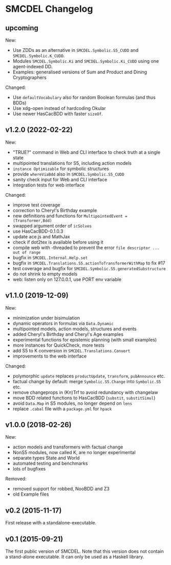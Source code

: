# SMCDEL Changelog

## upcoming

New:

- Use ZDDs as an alternative in `SMCDEL.Symbolic.S5_CUDD` and `SMCDEL.Symbolic.K_CUDD`.
- Modules `SMCDEL.Symbolic.Ki` and `SMCDEL.Symbolic.Ki_CUDD` using one agent-indexed DD.
- Examples: generalised versions of Sum and Product and Dining Cryptographers

Changed:

- Use `defaultVocabulary` also for random Boolean formulas (and thus BDDs)
- Use xdg-open instead of hardcoding Okular
- Use newer HasCacBDD with faster `sizeOf`.

## v1.2.0 (2022-02-22)

New:

- "TRUE?" command in Web and CLI interface to check truth at a single state
- multipointed translations for S5, including action models
- `instance Optimizable` for symbolic structures
- provide `whereViaBdd` also in `SMCDEL.Symbolic.S5_CUDD`
- sanity check input for Web and CLI interface
- integration tests for web interface

Changed:

- improve test coverage
- correction to Cheryl's Birthday example
- new definitions and functions for `MultipointedEvent = (Transformer,Bdd)`
- swapped argument order of `icSolves`
- use HasCacBDD-0.1.0.3
- update ace.js and MathJax
- check if dot2tex is available before using it
- compile web with -threaded to prevent the error `file descriptor ... out of range`
- bugfix in `SMCDEL.Internal.Help.set`
- bugfix in `SMCDEL.Translations.S5.actionToTransformerWithMap` to fix #17
- test coverage and bugfix for `SMCDEL.Symbolic.S5.generatedSubstructure`
- do not shrink to empty models
- web: listen only on 127.0.0.1, use PORT env variable

## v1.1.0 (2019-12-09)

New:

- minimization under bisimulation
- dynamic operators in formulas via `Data.Dynamic`
- multipointed models, action models, structures and events
- added Cheryl's Birthday and Cheryl's Age examples
- experimental functions for epistemic planning (with small examples)
- more instances for QuickCheck, more tests
- add S5 to K conversion in `SMCDEL.Translations.Convert`
- improvements to the web interface

Changed:

- polymorphic `update` replaces `productUpdate`, `transform`, `pubAnnounce` etc.
- factual change by default: merge `Symbolic.S5.Change` into `Symbolic.S5` etc.
- remove changeprops in (Kn)Trf to avoid redundancy with changelaw
- move BDD related functions to HasCacBDD (`substit`, `substitSimul`)
- avoid `Data.Map` in S5 modules, no longer depend on `lens`
- replace `.cabal` file with a `package.yml` for `hpack`


## v1.0.0  (2018-02-26)

New:

- action models and transformers with factual change
- NonS5 modules, now called K, are no longer experimental
- separate types State and World
- automated testing and benchmarks
- lots of bugfixes

Removed:

- removed support for robbed, NooBDD and Z3
- old Example files


## v0.2  (2015-11-17)

First release with a standalone-executable.


## v0.1  (2015-09-21)

The first public version of SMCDEL. Note that this version does not contain a
stand-alone executable. It can only be used as a Haskell library.
